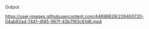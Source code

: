 Output


https://user-images.githubusercontent.com/44698628/226400720-04ab92ad-7441-4f45-967f-43b7f63c61d6.mp4

